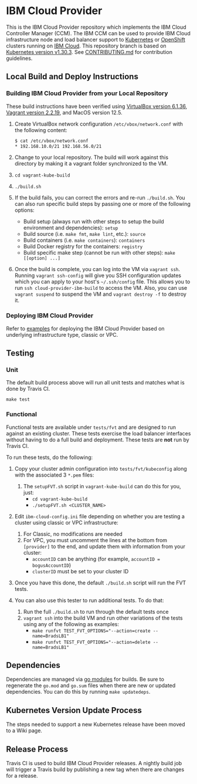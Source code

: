 # IBM Cloud Provider

This is the IBM Cloud Provider repository which implements the
IBM Cloud Controller Manager (CCM). The IBM CCM can be used to provide IBM Cloud
infrastructure node and load balancer support to
[Kubernetes](https://kubernetes.io/docs/home/) or
[OpenShift](https://docs.openshift.com/) clusters running on
[IBM Cloud](https://cloud.ibm.com/docs). This repository branch is based on
[Kubernetes version v1.30.3](https://github.com/kubernetes/kubernetes/tree/v1.30.3).
See [CONTRIBUTING.md](./CONTRIBUTING.md) for contribution guidelines.

## Local Build and Deploy Instructions

### Building IBM Cloud Provider from your Local Repository

These build instructions have been verified using
[VirtualBox version 6.1.36](https://www.virtualbox.org/wiki/Downloads),
[Vagrant version 2.2.19](https://www.vagrantup.com/downloads), and
MacOS version 12.5.

1. Create VirtualBox network configuration `/etc/vbox/network.conf` with the following content:

   ```bash
   $ cat /etc/vbox/network.conf
   * 192.168.10.0/21 192.168.56.0/21
   ```

1. Change to your local repository. The build will work against this directory
   by making it a vagrant folder synchronized to the VM.

1. `cd vagrant-kube-build`

1. `./build.sh`

1. If the build fails, you can correct the errors and re-run `./build.sh`.
   You can also run specific build steps by passing one or more of the following
   options:

   * Build setup (always run with other steps to setup the build environment and dependencies): `setup`
   * Build source (i.e. `make fmt`, `make lint`, etc.): `source`
   * Build containers (i.e. `make containers`): `containers`
   * Build Docker registry for the containers: `registry`
   * Build specific make step (cannot be run with other steps): `make [[option] ...]`

1. Once the build is complete, you can log into the VM via `vagrant ssh`.
   Running `vagrant ssh-config` will give you SSH configuration updates which
   you can apply to your host's `~/.ssh/config` file. This allows you to run
   `ssh cloud-provider-ibm-build` to access the VM. Also, you can use
   `vagrant suspend` to suspend the VM and `vagrant destroy -f` to destroy it.

### Deploying IBM Cloud Provider

Refer to [examples](./docs/examples) for deploying the IBM Cloud Provider based
on underlying infrastructure type, classic or VPC.

## Testing

### Unit

The default build process above will run all unit tests and matches
what is done by Travis CI.

`make test`

### Functional

Functional tests are available under `tests/fvt` and are designed to run against
an existing cluster. These tests exercise the load balancer interfaces without
having to do a full build and deployment. These tests are **not** run by
Travis CI.

To run these tests, do the following:

1. Copy your cluster admin configuration into `tests/fvt/kubeconfig` along with
   the associated 3 `*.pem` files:
    1. The `setupFVT.sh` script in `vagrant-kube-build` can do this for you, just:
        - `cd vagrant-kube-build`
        - `./setupFVT.sh <CLUSTER_NAME>`

1. Edit `ibm-cloud-config.ini` file depending on whether you are testing a cluster
   using classic or VPC infrastructure:
    1. For Classic, no modifications are needed
    1. For VPC, you must uncomment the lines at the bottom from `[provider]` to
       the end, and update them with information from your cluster:
        - `accountID` can be anything (for example, `accountID = bogusAccountID`)
        - `clusterID` must be set to your cluster ID

1. Once you have this done, the default `./build.sh` script will run the FVT tests.

1. You can also use this tester to run additional tests.  To do that:
    1. Run the full `./build.sh` to run through the default tests once
    1. `vagrant ssh` into the build VM and run other variations of the tests
       using any of the following as examples:
        - `make runfvt TEST_FVT_OPTIONS="--action=create --name=BradsLB1"`
        - `make runfvt TEST_FVT_OPTIONS="--action=delete --name=BradsLB1"`

## Dependencies

Dependencies are managed via [go modules](https://github.com/golang/go/wiki/Modules)
for builds. Be sure to regenerate the `go.mod` and `go.sum` files when there are
new or updated dependencies. You can do this by running `make updatedeps`.

## Kubernetes Version Update Process

The steps needed to support a new Kubernetes release have been moved to a Wiki page.

## Release Process

Travis CI is used to build IBM Cloud Provider releases. A nightly build job will
trigger a Travis build by publishing a new tag when there are changes for a
release.
